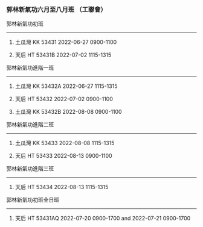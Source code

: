 ### 郭林新氣功六月至八月班  （工聯會）

郭林新氣功初班
****************
1. 土瓜灣 KK 53431
2022-06-27  0900-1100

2. 天后 HT 53431B
2022-07-02 1115-1315

郭林新氣功進階一班
*********************
1. 土瓜灣 KK 53432A
2022-06-27 1115-1315

2. 天后 HT 53432
2022-07-02 0900-1100

3. 土瓜灣 KK 53432B
2022-08-08 0900-1100

郭林新氣功進階二班
*********************
1. 土瓜灣 KK 53433
2022-08-08 1115-1315

2. 天后 HT 53433
2022-08-13 0900-1100

郭林新氣功進階三班
*********************
1. 天后 HT 53434
2022-08-13 1115-1315

郭林新氣功初班全日班
***********************
1. 天后 HT 53431AQ
2022-07-20 0900-1700 and
2022-07-21 0900-1700
